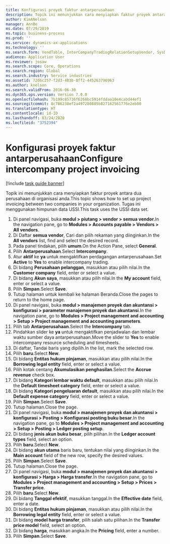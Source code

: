```yaml
---
title: Konfigurasi proyek faktur antarperusahaan
description: Topik ini menunjukkan cara menyiapkan faktur proyek antara dua perusahaan di organisasi anda.
author: KimANelson
manager: AnnBe
ms.date: 07/29/2019
ms.topic: business-process
ms.prod: ''
ms.service: dynamics-ax-applications
ms.technology: ''
ms.search.form: VendTable, InterCompanyTradingRelationSetupVendor, SysDataAreaSelectLookup, ProjParameters, ProjPosting, ProjTransferPrice
audience: Application User
ms.reviewer: josaw
ms.search.scope: Core, Operations
ms.search.region: Global
ms.search.industry: Service industries
ms.assetid: 72d6c257-f2d3-483b-8ff2-445263796963
ms.author: knelson
ms.search.validFrom: 2016-06-30
ms.dyn365.ops.version: Version 7.0.0
ms.openlocfilehash: 7b199c85736f6268bc5914fddaa10e4cabd44ef1
ms.sourcegitcommit: 8c786230ef2a497280885b827162561776e2eb00
ms.translationtype: HT
ms.contentlocale: id-ID
ms.lasthandoff: 03/24/2020
ms.locfileid: "3752394"
---
```

# <a name="configure-intercompany-project-invoicing"></a><span data-ttu-id="9a02d-103">Konfigurasi proyek faktur antarperusahaan</span><span class="sxs-lookup"><span data-stu-id="9a02d-103">Configure intercompany project invoicing</span></span>

[!include [task guide banner](../../includes/task-guide-banner.md)]

<span data-ttu-id="9a02d-104">Topik ini menunjukkan cara menyiapkan faktur proyek antara dua perusahaan di organisasi anda.</span><span class="sxs-lookup"><span data-stu-id="9a02d-104">This topic shows how to set up project invoicing between two companies in your organization.</span></span> <span data-ttu-id="9a02d-105">Tugas ini menggunakan himpunan data USSI.</span><span class="sxs-lookup"><span data-stu-id="9a02d-105">This task uses the USSI data set.</span></span>

1. <span data-ttu-id="9a02d-106">Di panel navigasi, buka **modul > piutang > vendor > semua vendor**.</span><span class="sxs-lookup"><span data-stu-id="9a02d-106">In the navigation pane, go to **Modules > Accounts payable > Vendors > All vendors**.</span></span>
2. <span data-ttu-id="9a02d-107">Di Daftar **semua vendor**, Cari dan pilih rekaman yang diinginkan.</span><span class="sxs-lookup"><span data-stu-id="9a02d-107">In the **All vendors** list, find and select the desired record.</span></span>
3. <span data-ttu-id="9a02d-108">Pada panel tindakan, pilih **umum**.</span><span class="sxs-lookup"><span data-stu-id="9a02d-108">On the Action Pane, select **General**.</span></span>
4. <span data-ttu-id="9a02d-109">Pilih **Antarperusahaan**.</span><span class="sxs-lookup"><span data-stu-id="9a02d-109">Select **Intercompany**.</span></span>
5. <span data-ttu-id="9a02d-110">Atur **aktif** ke **ya** untuk mengaktifkan perdagangan antarperusahaan.</span><span class="sxs-lookup"><span data-stu-id="9a02d-110">Set **Active** to **Yes** to enable intercompany trading.</span></span>
6. <span data-ttu-id="9a02d-111">Di bidang **Perusahaan pelanggan**, masukkan atau pilih nilai.</span><span class="sxs-lookup"><span data-stu-id="9a02d-111">In the **Customer company** field, enter or select a value.</span></span>
7. <span data-ttu-id="9a02d-112">Di bidang **Akun saya**, masukkan atau pilih nilai.</span><span class="sxs-lookup"><span data-stu-id="9a02d-112">In the **My account** field, enter or select a value.</span></span>
8. <span data-ttu-id="9a02d-113">Pilih **Simpan**.</span><span class="sxs-lookup"><span data-stu-id="9a02d-113">Select **Save**.</span></span>
9. <span data-ttu-id="9a02d-114">Tutup halaman untuk kembali ke halaman Beranda.</span><span class="sxs-lookup"><span data-stu-id="9a02d-114">Close the pages to return to the home page.</span></span>
10. <span data-ttu-id="9a02d-115">Di panel navigasi, buka **modul > manajemen proyek dan akuntansi > konfigurasi > parameter manajemen proyek dan akuntansi**.</span><span class="sxs-lookup"><span data-stu-id="9a02d-115">In the navigation pane, go to **Modules > Project management and accounting > Setup > Project management and accounting parameters**.</span></span>
11. <span data-ttu-id="9a02d-116">Pilih tab **Antarperusahaan**.</span><span class="sxs-lookup"><span data-stu-id="9a02d-116">Select the **Intercompany** tab.</span></span>
12. <span data-ttu-id="9a02d-117">Pindahkan slider ke **ya** untuk mengaktifkan penjadwalan dan lembar waktu sumber daya antarperusahaan.</span><span class="sxs-lookup"><span data-stu-id="9a02d-117">Move the slider to **Yes** to enable intercompany resource scheduling and timesheets.</span></span>
13. <span data-ttu-id="9a02d-118">Di daftar, Tandai baris yang dipilih.</span><span class="sxs-lookup"><span data-stu-id="9a02d-118">In the list, mark the selected row.</span></span>
14. <span data-ttu-id="9a02d-119">Pilih **baru**.</span><span class="sxs-lookup"><span data-stu-id="9a02d-119">Select **New**.</span></span>
15. <span data-ttu-id="9a02d-120">Di bidang **Entitas hukum pinjaman**, masukkan atau pilih nilai.</span><span class="sxs-lookup"><span data-stu-id="9a02d-120">In the **Borrowing legal entity** field, enter or select a value.</span></span>
16. <span data-ttu-id="9a02d-121">Pilih kotak centang **Akumulasikan penghasilan**.</span><span class="sxs-lookup"><span data-stu-id="9a02d-121">Select the **Accrue revenue** check box.</span></span>
17. <span data-ttu-id="9a02d-122">Di bidang **Kategori lembar waktu default**, masukkan atau pilih nilai.</span><span class="sxs-lookup"><span data-stu-id="9a02d-122">In the **Default timesheet category** field, enter or select a value.</span></span>
18. <span data-ttu-id="9a02d-123">Di bidang **Kategori pengeluaran default**, masukkan atau pilih nilai.</span><span class="sxs-lookup"><span data-stu-id="9a02d-123">In the **Default expense category** field, enter or select a value.</span></span>
19. <span data-ttu-id="9a02d-124">Pilih **Simpan**.</span><span class="sxs-lookup"><span data-stu-id="9a02d-124">Select **Save**.</span></span>
20. <span data-ttu-id="9a02d-125">Tutup halaman.</span><span class="sxs-lookup"><span data-stu-id="9a02d-125">Close the page.</span></span>
21. <span data-ttu-id="9a02d-126">Di panel navigasi, buka **modul > manajemen proyek dan akuntansi > konfigurasi > Posting > Konfigurasi posting buku besar**.</span><span class="sxs-lookup"><span data-stu-id="9a02d-126">In the navigation pane, go to **Modules > Project management and accounting > Setup > Posting > Ledger posting setup**.</span></span>
22. <span data-ttu-id="9a02d-127">Di bidang **jenis akun buku besar**, pilih pilihan.</span><span class="sxs-lookup"><span data-stu-id="9a02d-127">In the **Ledger account types** field, select an option.</span></span>
23. <span data-ttu-id="9a02d-128">Pilih **baru**.</span><span class="sxs-lookup"><span data-stu-id="9a02d-128">Select **New**.</span></span>
24. <span data-ttu-id="9a02d-129">Di bidang **akun utama** baris baru, tentukan nilai yang diinginkan.</span><span class="sxs-lookup"><span data-stu-id="9a02d-129">In the **Main account** field of the new row, specify the desired values.</span></span>
25. <span data-ttu-id="9a02d-130">Pilih **Simpan**.</span><span class="sxs-lookup"><span data-stu-id="9a02d-130">Select **Save**.</span></span>
26. <span data-ttu-id="9a02d-131">Tutup halaman.</span><span class="sxs-lookup"><span data-stu-id="9a02d-131">Close the page.</span></span>
27. <span data-ttu-id="9a02d-132">Di panel navigasi, buka **modul > manajemen proyek dan akuntansi > konfigurasi > Harga > Harga transfer**.</span><span class="sxs-lookup"><span data-stu-id="9a02d-132">In the navigation pane, go to **Modules > Project management and accounting > Setup > Prices > Transfer price**.</span></span>
28. <span data-ttu-id="9a02d-133">Pilih **baru**.</span><span class="sxs-lookup"><span data-stu-id="9a02d-133">Select **New**.</span></span>
29. <span data-ttu-id="9a02d-134">Di bidang **Tanggal efektif**, masukkan tanggal.</span><span class="sxs-lookup"><span data-stu-id="9a02d-134">In the **Effective date** field, enter a date.</span></span>
30. <span data-ttu-id="9a02d-135">Di bidang **Entitas hukum pinjaman**, masukkan atau pilih nilai.</span><span class="sxs-lookup"><span data-stu-id="9a02d-135">In the **Borrowing legal entity** field, enter or select a value.</span></span>
31. <span data-ttu-id="9a02d-136">Di bidang **model harga transfer**, pilih salah satu pilihan.</span><span class="sxs-lookup"><span data-stu-id="9a02d-136">In the **Transfer price model** field, select an option.</span></span>
32. <span data-ttu-id="9a02d-137">Di bidang **harga**, masukkan angka.</span><span class="sxs-lookup"><span data-stu-id="9a02d-137">In the **Pricing** field, enter a number.</span></span>
33. <span data-ttu-id="9a02d-138">Pilih **Simpan**.</span><span class="sxs-lookup"><span data-stu-id="9a02d-138">Select **Save**.</span></span>

